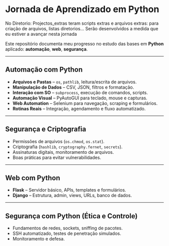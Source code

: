 # Jornada de Aprendizado em Python

No Diretorio: Projectos_extras teram scripts extras e arquivos extras: para criação de arquivos, 
listas diretorios... Serão desenvolvidos a medida que eu estiver a avançar nesta
jornada

Este repositório documenta meu progresso no estudo das bases em **Python** aplicado:
 **automação**, **web**, **segurança**.

---

## Automação com Python
- **Arquivos e Pastas** – `os`, `pathlib`, leitura/escrita de arquivos.
- **Manipulação de Dados** – CSV, JSON, filtros e formatação.
- **Interação com SO** – `subprocess`, execução de comandos, scripts.
- **Automação Visual** – PyAutoGUI para teclado, mouse e capturas.
- **Web Automation** – Selenium para navegação, scraping e formulários.
- **Rotinas Reais** – Integração, agendamento e fluxo automatizado.

---

## Segurança e Criptografia
- Permissões de arquivos (`os.chmod`, `os.stat`).
- Criptografia (`hashlib`, `cryptography.fernet`, `secrets`).
- Assinaturas digitais, monitoramento de arquivos.
- Boas práticas para evitar vulnerabilidades.

---

## Web com Python
- **Flask** – Servidor básico, APIs, templates e formulários.
- **Django** – Estrutura, admin, views, URLs, banco de dados.

---

## Segurança com Python (Ética e Controle)
- Fundamentos de redes, sockets, sniffing de pacotes.
- SSH automatizado, testes de penetração simulados.
- Monitoramento e defesa.

